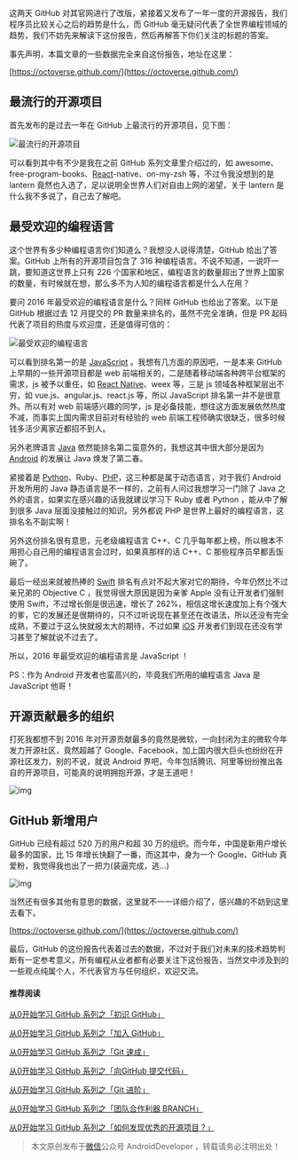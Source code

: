 这两天 GitHub 对其官网进行了改版，紧接着又发布了一年一度的开源报告，我们程序员比较关心之后的趋势是什么，而 GitHub 毫无疑问代表了全世界编程领域的趋势，我们不妨先来解读下这份报告，然后再解答下你们关注的标题的答案。

事先声明，本篇文章的一些数据完全来自这份报告，地址在这里：

[https://octoverse.github.com/](https://octoverse.github.com/)

## 最流行的开源项目

首先发布的是过去一年在 GitHub 上最流行的开源项目，见下图：

![最流行的开源项目](http://stormzhang.com/image/octoverse1.png)

可以看到其中有不少是我在之前 GitHub 系列文章里介绍过的，如 awesome、free-program-books、[React](http://lib.csdn.net/base/react)-native、on-my-zsh 等，不过令我没想到的是 lantern 竟然也入选了，足以说明全世界人们对自由上网的渴望，关于 lantern 是什么我不多说了，自己去了解吧。

## 最受欢迎的编程语言

这个世界有多少种编程语言你们知道么？我想没人说得清楚，GitHub 给出了答案。GitHub 上所有的开源项目包含了 316 种编程语言。不说不知道，一说吓一跳，要知道这世界上只有 226 个国家和地区，编程语言的数量超出了世界上国家的数量，有时候就在想，那么多不为人知的编程语言都是什么人在用？

要问 2016 年最受欢迎的编程语言是什么？同样 GitHub 也给出了答案。以下是 GitHub 根据过去 12 月提交的 PR 数量来排名的，虽然不完全准确，但是 PR 起码代表了项目的热度与欢迎度，还是值得可信的：

![最受欢迎的编程语言](http://stormzhang.com/image/octoverse2.png)

可以看到排名第一的是 [JavaScript](http://lib.csdn.net/base/javascript) 。我想有几方面的原因吧，一是本来 GitHub 上早期的一些开源项目都是 web 前端相关的，二是随着移动端各种跨平台框架的需求，js 被予以重任，如 [React Native](http://lib.csdn.net/base/reactnative)、weex 等，三是 js 领域各种框架层出不穷，如 vue.js、angular.js、react.js 等，所以 JavaScript 排名第一并不是很意外。所以有对 web 前端感兴趣的同学，js 是必备技能，想往这方面发展依然热度不减，而事实上国内需求目前对有经验的 web 前端工程师确实很缺乏，很多时候钱多活少离家近都招不到人。

另外老牌语言 [Java](http://lib.csdn.net/base/javase) 依然能排名第二蛮意外的，我想这其中很大部分是因为 [Android](http://lib.csdn.net/base/android) 的发展让 Java 焕发了第二春。

紧接着是 [Python](http://lib.csdn.net/base/python)、Ruby、[PHP](http://lib.csdn.net/base/php)，这三种都是属于动态语言，对于我们 Android 开发所用的 Java 静态语言是不一样的，之前有人问过我想学习一门除了 Java 之外的语言，如果实在感兴趣的话我就建议学习下 Ruby 或者 Python ，能从中了解到很多 Java 层面没接触过的知识。另外都说 PHP 是世界上最好的编程语言，这排名名不副实啊！

另外这份排名很有意思，元老级编程语言 C++、C 几乎每年都上榜，所以根本不用担心自己用的编程语言会过时，如果真那样的话 C++、C 那些程序员早都丢饭碗了。

最后一经出来就被热捧的 [Swift](http://lib.csdn.net/base/swift) 排名有点对不起大家对它的期待，今年仍然比不过亲兄弟的 Objective C ，我觉得很大原因是因为亲爹 Apple 没有让开发者们强制使用 Swift，不过增长倒是很迅速，增长了 262%，相信这增长速度加上有个强大的爹，它的发展还是很期待的，只不过听说现在甚至还在改语法，所以还没有完全成熟，不要过于这么快就报太大的期待，不过如果 [iOS](http://lib.csdn.net/base/ios) 开发者们到现在还没有学习甚至了解就说不过去了。

所以，2016 年最受欢迎的编程语言是 JavaScript ！

PS：作为 Android 开发者也蛮高兴的，毕竟我们所用的编程语言 Java 是 JavaScript 他哥！

## 开源贡献最多的组织

打死我都想不到 2016 年对开源贡献最多的竟然是微软，一向封闭为主的微软今年发力开源社区，竟然超越了 Google、Facebook，加上国内很大巨头也纷纷在开源社区发力，别的不说，就说 Android 界吧，今年包括腾讯、阿里等纷纷推出各自的开源项目，可能真的说明拥抱开源，才是王道吧！

![img](http://stormzhang.com/image/octoverse3.png)

## GitHub 新增用户

GitHub 已经有超过 520 万的用户和超 30 万的组织。而今年，中国是新用户增长最多的国家，比 15 年增长快翻了一番，而这其中，身为一个 Google、GitHub 真爱粉，我觉得我也出了一把力(装逼完成，逃…)

![img](http://stormzhang.com/image/octoverse4.png)

当然还有很多其他有意思的数据，这里就不一一详细介绍了，感兴趣的不妨到这里去看下。

[https://octoverse.github.com/](https://octoverse.github.com/)

最后，GitHub 的这份报告代表着过去的数据，不过对于我们对未来的技术趋势判断有一定参考意义，所有编程从业者都有必要关注下这份报告，当然文中涉及到的一些观点纯属个人，不代表官方与任何组织，欢迎交流。

#### 推荐阅读

[从0开始学习 GitHub 系列之「初识 GitHub」](http://stormzhang.com/github/2016/05/25/learn-github-from-zero1/)

[从0开始学习 GitHub 系列之「加入 GitHub」](http://stormzhang.com/github/2016/05/26/learn-github-from-zero2/)

[从0开始学习 GitHub 系列之「Git 速成」](http://stormzhang.com/github/2016/05/30/learn-github-from-zero3/)

[从0开始学习 GitHub 系列之「向GitHub 提交代码」](http://stormzhang.com/github/2016/06/04/learn-github-from-zero4/)

[从0开始学习 GitHub 系列之「Git 进阶」](http://stormzhang.com/github/2016/06/16/learn-github-from-zero5/)

[从0开始学习 GitHub 系列之「团队合作利器 BRANCH」](http://stormzhang.com/github/2016/07/09/learn-from-github-from-zero6/)

[从0开始学习 GitHub 系列之「如何发现优秀的开源项目？」](http://stormzhang.com/github/2016/07/28/learn-github-from-zero7/)

> 本文原创发布于[微信](http://lib.csdn.net/base/wechat)公众号 AndroidDeveloper ，转载请务必注明出处！